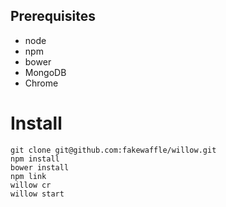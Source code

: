 ## Prerequisites
* node
* npm
* bower
* MongoDB
* Chrome

# Install
```
git clone git@github.com:fakewaffle/willow.git
npm install
bower install
npm link
willow cr
willow start
```
